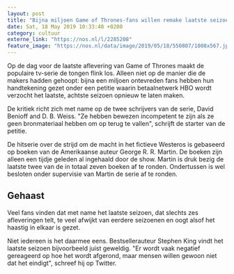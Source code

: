 ```yaml
---
layout: post
title: "Bijna miljoen Game of Thrones-fans willen remake laatste seizoen"
date: Sat, 18 May 2019 10:33:48 +0200
category: cultuur
externe_link: "https://nos.nl/l/2285208"
feature_image: "https://nos.nl/data/image/2019/05/18/550807/1008x567.jpg"
---
```


<p>Op de dag voor de laatste aflevering van Game of Thrones maakt de populaire tv-serie de tongen flink los. Alleen niet op de manier die de makers hadden gehoopt: bijna een miljoen ontevreden fans hebben hun handtekening gezet onder een petitie waarin betaalnetwerk HBO wordt verzocht het laatste, achtste seizoen opnieuw te laten maken.</p>
<p>De kritiek richt zich met name op de twee schrijvers van de serie, David Benioff and D. B. Weiss. "Ze hebben bewezen incompetent te zijn als ze geen bronmateriaal hebben om op terug te vallen", schrijft de starter van de petitie.</p>
<p>De hitserie over de strijd om de macht in het fictieve Westeros is gebaseerd op boeken van de Amerikaanse auteur George R. R. Martin. De boeken zijn alleen een tijdje geleden al ingehaald door de show. Martin is druk bezig de laatste twee van de in totaal zeven boeken af te ronden. Ondertussen is wel besloten onder supervisie van Martin de serie af te ronden.</p>
<h2>Gehaast</h2>
<p>Veel fans vinden dat met name het laatste seizoen, dat slechts zes afleveringen telt, te veel afwijkt van eerdere seizoenen en oogt alsof het haastig in elkaar is gezet.</p>
<p>Niet iedereen is het daarmee eens. Bestsellerauteur Stephen King vindt het laatste seizoen bijvoorbeeld juist geweldig. "Er wordt vaak negatief gereageerd op hoe het wordt afgerond, maar mensen willen gewoon niet dat het eindigt", schreef hij op Twitter.</p>
